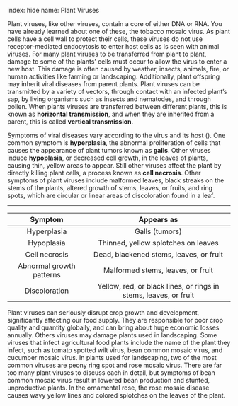 index: hide
name: Plant Viruses

Plant viruses, like other viruses, contain a core of either DNA or RNA. You have already learned about one of these, the tobacco mosaic virus. As plant cells have a cell wall to protect their cells, these viruses do not use receptor-mediated endocytosis to enter host cells as is seen with animal viruses. For many plant viruses to be transferred from plant to plant, damage to some of the plants’ cells must occur to allow the virus to enter a new host. This damage is often caused by weather, insects, animals, fire, or human activities like farming or landscaping. Additionally, plant offspring may inherit viral diseases from parent plants. Plant viruses can be transmitted by a variety of vectors, through contact with an infected plant’s sap, by living organisms such as insects and nematodes, and through pollen. When plants viruses are transferred between different plants, this is known as  **horizontal transmission**, and when they are inherited from a parent, this is called  **vertical transmission**.

Symptoms of viral diseases vary according to the virus and its host (). One common symptom is  **hyperplasia**, the abnormal proliferation of cells that causes the appearance of plant tumors known as  **galls**. Other viruses induce  **hypoplasia**, or decreased cell growth, in the leaves of plants, causing thin, yellow areas to appear. Still other viruses affect the plant by directly killing plant cells, a process known as  **cell necrosis**. Other symptoms of plant viruses include malformed leaves, black streaks on the stems of the plants, altered growth of stems, leaves, or fruits, and ring spots, which are circular or linear areas of discoloration found in a leaf.


****

| Symptom | Appears as |
|:-:|:-:|
| Hyperplasia | Galls (tumors) |
| Hypoplasia | Thinned, yellow splotches on leaves |
| Cell necrosis | Dead, blackened stems, leaves, or fruit |
| Abnormal growth patterns | Malformed stems, leaves, or fruit |
| Discoloration | Yellow, red, or black lines, or rings in stems, leaves, or fruit |
    

Plant viruses can seriously disrupt crop growth and development, significantly affecting our food supply. They are responsible for poor crop quality and quantity globally, and can bring about huge economic losses annually. Others viruses may damage plants used in landscaping. Some viruses that infect agricultural food plants include the name of the plant they infect, such as tomato spotted wilt virus, bean common mosaic virus, and cucumber mosaic virus. In plants used for landscaping, two of the most common viruses are peony ring spot and rose mosaic virus. There are far too many plant viruses to discuss each in detail, but symptoms of bean common mosaic virus result in lowered bean production and stunted, unproductive plants. In the ornamental rose, the rose mosaic disease causes wavy yellow lines and colored splotches on the leaves of the plant.
